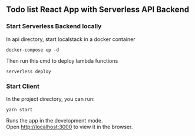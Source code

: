 ## Todo list React App with Serverless API Backend

### Start Serverless Backend locally

In api directory, start localstack in a docker container

``docker-compose up -d``

Then run this cmd to deploy lambda functions

``serverless deploy``

### Start Client
In the project directory, you can run:

 `yarn start`

Runs the app in the development mode.<br />
Open [http://localhost:3000](http://localhost:3000) to view it in the browser.



